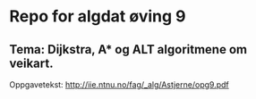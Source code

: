 # Repo for algdat øving 9

## Tema: Dijkstra, A* og ALT algoritmene om veikart.

Oppgavetekst: http://iie.ntnu.no/fag/_alg/Astjerne/opg9.pdf